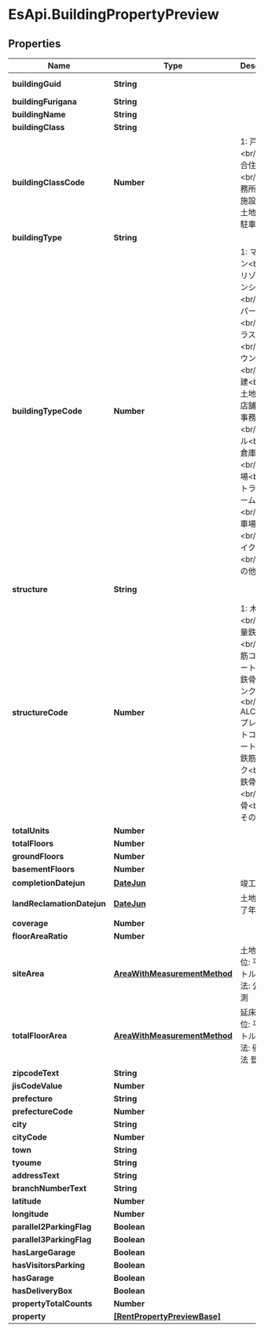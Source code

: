 # EsApi.BuildingPropertyPreview

## Properties

Name | Type | Description | Notes
------------ | ------------- | ------------- | -------------
**buildingGuid** | **String** |  | [optional] [readonly] 
**buildingFurigana** | **String** |  | [optional] 
**buildingName** | **String** |  | 
**buildingClass** | **String** |  | [optional] 
**buildingClassCode** | **Number** | 1: 戸建&lt;br/&gt;2: 集合住宅&lt;br/&gt;3: 事務所・商業施設&lt;br/&gt;4: 土地&lt;br/&gt;5: 駐車場 | [optional] 
**buildingType** | **String** |  | [readonly] 
**buildingTypeCode** | **Number** | 1: マンション&lt;br/&gt;2: リゾートマンション&lt;br/&gt;3: アパート&lt;br/&gt;4: テラスハウス&lt;br/&gt;5: タウンハウス&lt;br/&gt;6: 戸建&lt;br/&gt;7: 土地&lt;br/&gt;8: 店舗&lt;br/&gt;9: 事務所&lt;br/&gt;10: ビル&lt;br/&gt;11: 倉庫&lt;br/&gt;12: 工場&lt;br/&gt;13: トランクルーム&lt;br/&gt;14: 駐車場&lt;br/&gt;15: バイク置き場&lt;br/&gt;16: その他 | 
**structure** | **String** |  | [optional] [readonly] 
**structureCode** | **Number** | 1: 木造&lt;br/&gt;2: 軽量鉄骨&lt;br/&gt;3: 鉄筋コンクリート&lt;br/&gt;4: 鉄骨鉄筋コンクリート&lt;br/&gt;5: ALC&lt;br/&gt;6: プレキャストコンクリート&lt;br/&gt;7: 鉄筋ブロック&lt;br/&gt;8: 鉄骨プレ&lt;br/&gt;9: 鉄骨&lt;br/&gt;10: その他 | [optional] 
**totalUnits** | **Number** |  | [optional] 
**totalFloors** | **Number** |  | [optional] 
**groundFloors** | **Number** |  | [optional] 
**basementFloors** | **Number** |  | [optional] 
**completionDatejun** | [**DateJun**](DateJun.md) | 竣工年月 | [optional] 
**landReclamationDatejun** | [**DateJun**](DateJun.md) | 土地造成完了年月 | [optional] 
**coverage** | **Number** |  | [optional] 
**floorAreaRatio** | **Number** |  | [optional] 
**siteArea** | [**AreaWithMeasurementMethod**](AreaWithMeasurementMethod.md) | 土地面積 単位: 平方メートル 計測方法: 公簿 実測 | [optional] 
**totalFloorArea** | [**AreaWithMeasurementMethod**](AreaWithMeasurementMethod.md) | 延床面積 単位: 平方メートル 計測方法: 壁芯 内法 登記簿 | [optional] 
**zipcodeText** | **String** |  | [optional] 
**jisCodeValue** | **Number** |  | [optional] 
**prefecture** | **String** |  | 
**prefectureCode** | **Number** |  | 
**city** | **String** |  | 
**cityCode** | **Number** |  | 
**town** | **String** |  | 
**tyoume** | **String** |  | 
**addressText** | **String** |  | [optional] 
**branchNumberText** | **String** |  | [optional] 
**latitude** | **Number** |  | [optional] 
**longitude** | **Number** |  | [optional] 
**parallel2ParkingFlag** | **Boolean** |  | 
**parallel3ParkingFlag** | **Boolean** |  | 
**hasLargeGarage** | **Boolean** |  | 
**hasVisitorsParking** | **Boolean** |  | 
**hasGarage** | **Boolean** |  | 
**hasDeliveryBox** | **Boolean** |  | 
**propertyTotalCounts** | **Number** |  | 
**property** | [**[RentPropertyPreviewBase]**](RentPropertyPreviewBase.md) |  | [optional] 


